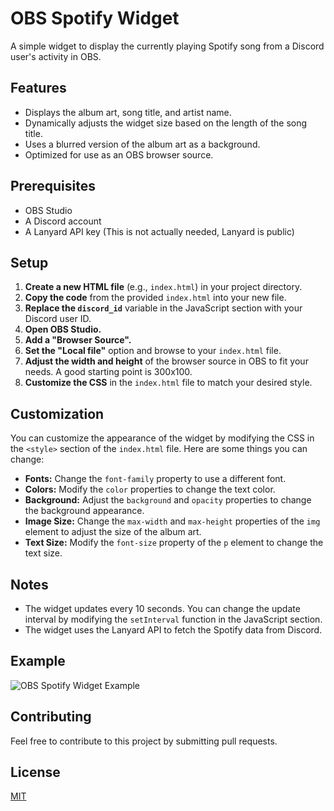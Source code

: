 # OBS Spotify Widget

A simple widget to display the currently playing Spotify song from a Discord user's activity in OBS.

## Features

- Displays the album art, song title, and artist name.
- Dynamically adjusts the widget size based on the length of the song title.
- Uses a blurred version of the album art as a background.
- Optimized for use as an OBS browser source.

## Prerequisites

- OBS Studio
- A Discord account
- A Lanyard API key (This is not actually needed, Lanyard is public)

## Setup

1.  **Create a new HTML file** (e.g., `index.html`) in your project directory.
2.  **Copy the code** from the provided `index.html` into your new file.
3.  **Replace the `discord_id`** variable in the JavaScript section with your Discord user ID.
4.  **Open OBS Studio.**
5.  **Add a "Browser Source".**
6.  **Set the "Local file"** option and browse to your `index.html` file.
7.  **Adjust the width and height** of the browser source in OBS to fit your needs. A good starting point is 300x100.
8.  **Customize the CSS** in the `index.html` file to match your desired style.

## Customization

You can customize the appearance of the widget by modifying the CSS in the `<style>` section of the `index.html` file. Here are some things you can change:

-   **Fonts:** Change the `font-family` property to use a different font.
-   **Colors:** Modify the `color` properties to change the text color.
-   **Background:** Adjust the `background` and `opacity` properties to change the background appearance.
-   **Image Size:** Change the `max-width` and `max-height` properties of the `img` element to adjust the size of the album art.
-   **Text Size:** Modify the `font-size` property of the `p` element to change the text size.

## Notes

-   The widget updates every 10 seconds. You can change the update interval by modifying the `setInterval` function in the JavaScript section.
-   The widget uses the Lanyard API to fetch the Spotify data from Discord.

## Example

![OBS Spotify Widget Example](https://i.imgur.com/YOUR_IMAGE_HERE.png)

## Contributing

Feel free to contribute to this project by submitting pull requests.

## License

[MIT](LICENSE)
